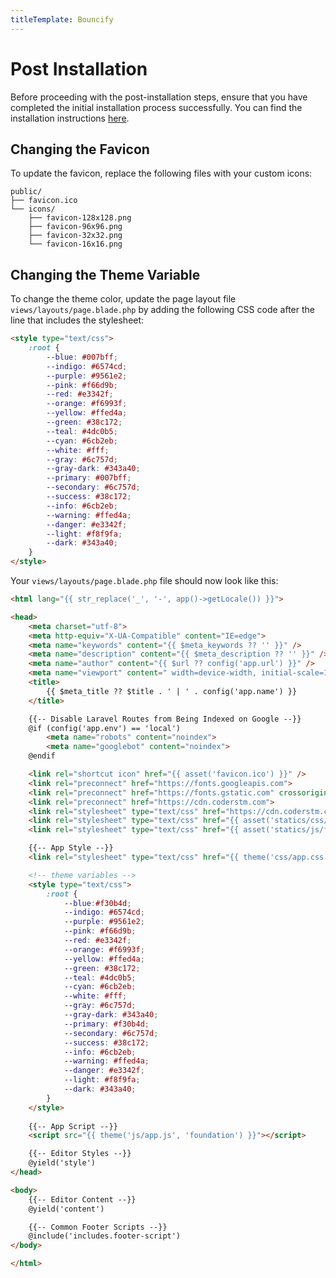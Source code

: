 ```yaml
---
titleTemplate: Bouncify
---
```


# Post Installation

Before proceeding with the post-installation steps, ensure that you have completed the initial installation process successfully. You can find the installation instructions [here](./installation.md).

## Changing the Favicon

To update the favicon, replace the following files with your custom icons:

```
public/
├── favicon.ico
└── icons/
    ├── favicon-128x128.png
    ├── favicon-96x96.png
    ├── favicon-32x32.png
    └── favicon-16x16.png
```

## Changing the Theme Variable

To change the theme color, update the page layout file `views/layouts/page.blade.php` by adding the following CSS code after the line that includes the stylesheet:

```html
<style type="text/css">
    :root {
        --blue: #007bff;
        --indigo: #6574cd;
        --purple: #9561e2;
        --pink: #f66d9b;
        --red: #e3342f;
        --orange: #f6993f;
        --yellow: #ffed4a;
        --green: #38c172;
        --teal: #4dc0b5;
        --cyan: #6cb2eb;
        --white: #fff;
        --gray: #6c757d;
        --gray-dark: #343a40;
        --primary: #007bff;
        --secondary: #6c757d;
        --success: #38c172;
        --info: #6cb2eb;
        --warning: #ffed4a;
        --danger: #e3342f;
        --light: #f8f9fa;
        --dark: #343a40;
    }
</style>
```

Your `views/layouts/page.blade.php` file should now look like this:

```html
<html lang="{{ str_replace('_', '-', app()->getLocale()) }}">

<head>
    <meta charset="utf-8">
    <meta http-equiv="X-UA-Compatible" content="IE=edge">
    <meta name="keywords" content="{{ $meta_keywords ?? '' }}" />
    <meta name="description" content="{{ $meta_description ?? '' }}" />
    <meta name="author" content="{{ $url ?? config('app.url') }}" />
    <meta name="viewport" content=" width=device-width, initial-scale=1" />
    <title>
        {{ $meta_title ?? $title . ' | ' . config('app.name') }}
    </title>

    {{-- Disable Laravel Routes from Being Indexed on Google --}}
    @if (config('app.env') == 'local')
        <meta name="robots" content="noindex">
        <meta name="googlebot" content="noindex">
    @endif

    <link rel="shortcut icon" href="{{ asset('favicon.ico') }}" />
    <link rel="preconnect" href="https://fonts.googleapis.com">
    <link rel="preconnect" href="https://fonts.gstatic.com" crossorigin>
    <link rel="preconnect" href="https://cdn.coderstm.com">
    <link rel="stylesheet" type="text/css" href="https://cdn.coderstm.com/fontawesome/css/all.min.css" />
    <link rel="stylesheet" type="text/css" href="{{ asset('statics/css/styles.min.css') }}" />
    <link rel="stylesheet" type="text/css" href="{{ asset('statics/js/fullcalendar/main.min.css') }}" />

    {{-- App Style --}}
    <link rel="stylesheet" type="text/css" href="{{ theme('css/app.css', 'foundation') }}" />

    <!-- theme variables -->
    <style type="text/css">
        :root {
            --blue:#f30b4d;
            --indigo: #6574cd;
            --purple: #9561e2;
            --pink: #f66d9b;
            --red: #e3342f;
            --orange: #f6993f;
            --yellow: #ffed4a;
            --green: #38c172;
            --teal: #4dc0b5;
            --cyan: #6cb2eb;
            --white: #fff;
            --gray: #6c757d;
            --gray-dark: #343a40;
            --primary: #f30b4d;
            --secondary: #6c757d;
            --success: #38c172;
            --info: #6cb2eb;
            --warning: #ffed4a;
            --danger: #e3342f;
            --light: #f8f9fa;
            --dark: #343a40;
        }
    </style>
  
    {{-- App Script --}}
    <script src="{{ theme('js/app.js', 'foundation') }}"></script>

    {{-- Editor Styles --}}
    @yield('style')
</head>

<body>
    {{-- Editor Content --}}
    @yield('content')

    {{-- Common Footer Scripts --}}
    @include('includes.footer-script')
</body>

</html>

```
